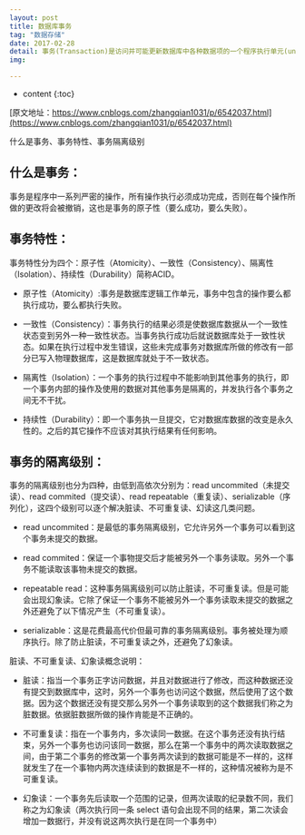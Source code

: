 ```yaml
---
layout: post
title: 数据库事务
tag: "数据存储"
date: 2017-02-28
detail: 事务(Transaction)是访问并可能更新数据库中各种数据项的一个程序执行单元(unit)。事务通常由高级数据库操纵语言或编程语言（如SQL，C++或Java）书写的用户程序的执行所引起，并用形如begin transaction和end transaction语句（或函数调用）来界定。事务由事务开始(begin transaction)和事务结束(end transaction)之间执行的全体操作组成。
img: 

---
```


* content
{:toc}

[原文地址：https://www.cnblogs.com/zhangqian1031/p/6542037.html](https://www.cnblogs.com/zhangqian1031/p/6542037.html)

什么是事务、事务特性、事务隔离级别

## 什么是事务：

事务是程序中一系列严密的操作，所有操作执行必须成功完成，否则在每个操作所做的更改将会被撤销，这也是事务的原子性（要么成功，要么失败）。

## 事务特性：

事务特性分为四个：原子性（Atomicity）、一致性（Consistency）、隔离性（Isolation）、持续性（Durability）简称ACID。

* 原子性（Atomicity）:事务是数据库逻辑工作单元，事务中包含的操作要么都执行成功，要么都执行失败。

* 一致性（Consistency）：事务执行的结果必须是使数据库数据从一个一致性状态变到另外一种一致性状态。当事务执行成功后就说数据库处于一致性状态。如果在执行过程中发生错误，这些未完成事务对数据库所做的修改有一部分已写入物理数据库，这是数据库就处于不一致状态。

* 隔离性（Isolation）：一个事务的执行过程中不能影响到其他事务的执行，即一个事务内部的操作及使用的数据对其他事务是隔离的，并发执行各个事务之间无不干扰。

* 持续性（Durability）：即一个事务执一旦提交，它对数据库数据的改变是永久性的。之后的其它操作不应该对其执行结果有任何影响。

## 事务的隔离级别：

事务的隔离级别也分为四种，由低到高依次分别为：read uncommited（未提交读）、read commited（提交读）、read repeatable（重复读）、serializable（序列化），这四个级别可以逐个解决脏读、不可重复读、幻读这几类问题。

* read uncommited：是最低的事务隔离级别，它允许另外一个事务可以看到这个事务未提交的数据。

* read commited：保证一个事物提交后才能被另外一个事务读取。另外一个事务不能读取该事物未提交的数据。

* repeatable read：这种事务隔离级别可以防止脏读，不可重复读。但是可能会出现幻象读。它除了保证一个事务不能被另外一个事务读取未提交的数据之外还避免了以下情况产生（不可重复读）。

* serializable：这是花费最高代价但最可靠的事务隔离级别。事务被处理为顺序执行。除了防止脏读，不可重复读之外，还避免了幻象读。

脏读、不可重复读、幻象读概念说明：


* 脏读：指当一个事务正字访问数据，并且对数据进行了修改，而这种数据还没有提交到数据库中，这时，另外一个事务也访问这个数据，然后使用了这个数据。因为这个数据还没有提交那么另外一个事务读取到的这个数据我们称之为脏数据。依据脏数据所做的操作肯能是不正确的。


* 不可重复读：指在一个事务内，多次读同一数据。在这个事务还没有执行结束，另外一个事务也访问该同一数据，那么在第一个事务中的两次读取数据之间，由于第二个事务的修改第一个事务两次读到的数据可能是不一样的，这样就发生了在一个事物内两次连续读到的数据是不一样的，这种情况被称为是不可重复读。


* 幻象读：一个事务先后读取一个范围的记录，但两次读取的纪录数不同，我们称之为幻象读（两次执行同一条 select 语句会出现不同的结果，第二次读会增加一数据行，并没有说这两次执行是在同一个事务中）

